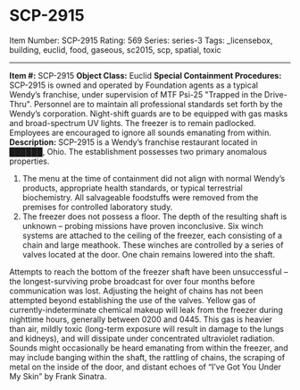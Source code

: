 # SCP-2915
Item Number: SCP-2915
Rating: 569
Series: series-3
Tags: _licensebox, building, euclid, food, gaseous, sc2015, scp, spatial, toxic

---

**Item #:** SCP-2915
**Object Class:** Euclid
**Special Containment Procedures:** SCP-2915 is owned and operated by Foundation agents as a typical Wendy’s franchise, under supervision of MTF Psi-25 "Trapped in the Drive-Thru". Personnel are to maintain all professional standards set forth by the Wendy’s corporation. Night-shift guards are to be equipped with gas masks and broad-spectrum UV lights.
The freezer is to remain padlocked.
Employees are encouraged to ignore all sounds emanating from within.
**Description:** SCP-2915 is a Wendy’s franchise restaurant located in ██████, Ohio. The establishment possesses two primary anomalous properties.
  1. The menu at the time of containment did not align with normal Wendy’s products, appropriate health standards, or typical terrestrial biochemistry. All salvageable foodstuffs were removed from the premises for controlled laboratory study.
  2. The freezer does not possess a floor. The depth of the resulting shaft is unknown – probing missions have proven inconclusive. Six winch systems are attached to the ceiling of the freezer, each consisting of a chain and large meathook. These winches are controlled by a series of valves located at the door. One chain remains lowered into the shaft.

Attempts to reach the bottom of the freezer shaft have been unsuccessful – the longest-surviving probe broadcast for over four months before communication was lost. Adjusting the height of chains has not been attempted beyond establishing the use of the valves.
Yellow gas of currently-indeterminate chemical makeup will leak from the freezer during nighttime hours, generally between 0200 and 0445. This gas is heavier than air, mildly toxic (long-term exposure will result in damage to the lungs and kidneys), and will dissipate under concentrated ultraviolet radiation.
Sounds might occasionally be heard emanating from within the freezer, and may include banging within the shaft, the rattling of chains, the scraping of metal on the inside of the door, and distant echoes of “I’ve Got You Under My Skin” by Frank Sinatra.